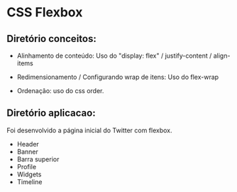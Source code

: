 # CSS Flexbox

## Diretório conceitos:
* Alinhamento de conteúdo:
  Uso do "display: flex" / justify-content / align-items
  
* Redimensionamento / Configurando wrap de itens:
  Uso do flex-wrap
  
* Ordenação:
  uso do css order.

## Diretório aplicacao:
  Foi desenvolvido a página inicial do Twitter com flexbox.
  
* Header
* Banner
* Barra superior
* Profile
* Widgets
* Timeline
